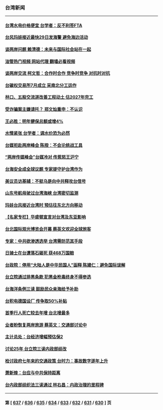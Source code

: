 ### 台湾新闻
---
#### [台湾水电价格便宜 台学者：反不利签FTA](../../pages/ncid1349361/n14005348.md?05291245) 
#### [台风玛娃接近最快29日发海警 避免海边活动](../../pages/ncid1349361/n14005416.md?05291245) 
#### [谈两岸问题 赖清德：未来与国际社会站在一起](../../pages/ncid1349361/n14005394.md?05291245) 
#### [油管热门视频 网站代理 翻墙必看视频](http://138.2.39.72:81/youtube.html?epic-marker?05291245)
#### [谈两岸交流 柯文哲：合作时合作 竞争时竞争 对抗时对抗](../../pages/ncid1349361/n14005396.md?05291245) 
#### [台碳权交易所7月成立 采南北分工运作](../../pages/ncid1349361/n14005384.md?05291245) 
#### [林口、五股交流道改善工程动土 估2027年完工](../../pages/ncid1349361/n14005375.md?05291245) 
#### [受诈骗案主嫌请托？ 郑文灿重申：不认识](../../pages/ncid1349361/n14005373.md?05291245) 
#### [王必胜：明年健保总额或增4%](../../pages/ncid1349361/n14005372.md?05291245) 
#### [水情紧张 台学者：调水价恐为必然](../../pages/ncid1349361/n14005336.md?05291245) 
#### [台媒拒赴两岸峰会 陈揆：不会沦统战工具](../../pages/ncid1349361/n14005312.md?05291245) 
#### [“两岸传媒峰会”台媒冷对 传惹怒王沪宁](../../pages/ncid1349361/n14005163.md?05291245) 
#### [台海安全成全球议题 专家提守护台湾作为](../../pages/ncid1349361/n14005045.md?05291245) 
#### [美议员访基辅：不挺乌是向中共释攻台信号](../../pages/ncid1349361/n14005081.md?05291245) 
#### [山东号航母驶过台湾海峡 台湾密切监测](../../pages/ncid1349361/n14005068.md?05291245) 
#### [玛娃台风接近台湾时 预估往东北方向移动](../../pages/ncid1349361/n14004911.md?05291245) 
#### [【名家专栏】华盛顿宣言对台湾及东亚影响](../../pages/ncid1349361/n14003915.md?05291245) 
#### [台北国际观光博览会开幕 蔡英文欢迎全球旅客](../../pages/ncid1349361/n14004680.md?05291245) 
#### [专家：中共欲渗透选举 台湾需防范其手段](../../pages/ncid1349361/n14004255.md?05291245) 
#### [日骑士在台遭落石砸死 获468万国赔](../../pages/ncid1349361/n14004595.md?05291245) 
#### [台政院：停用“大陆人是中华民国人”函释 陈建仁：避免国际误解](../../pages/ncid1349361/n14004570.md?05291245) 
#### [台立院通过排黑条款 犯黑金枪毒终身不得参选](../../pages/ncid1349361/n14004617.md?05291245) 
#### [台海洋条例三读 鼓励民众亲海给予补助](../../pages/ncid1349361/n14004625.md?05291245) 
#### [台积电德国设厂 传争取50%补贴](../../pages/ncid1349361/n14004616.md?05291245) 
#### [首季行人死亡较去年增 台北增最多](../../pages/ncid1349361/n14004627.md?05291245) 
#### [业者盼恢复两岸旅游 蔡英文：交通部讨论中](../../pages/ncid1349361/n14004628.md?05291245) 
#### [主计总处：台经济增幅预估保2](../../pages/ncid1349361/n14004614.md?05291245) 
#### [讨论25年 台立院三读内政部组改](../../pages/ncid1349361/n14004630.md?05291245) 
#### [检讨政府七年来的交通政策 台时力：事故数字逐年上升](../../pages/ncid1349361/n14004633.md?05291245) 
#### [萧新煌：台应与中共保持距离](../../pages/ncid1349361/n14004571.md?05291245) 
#### [台内政部组织法三读通过 林右昌：内政治理的里程碑](../../pages/ncid1349361/n14004645.md?05291245) 

---
#### 第 [ [637](./637.md?05291245) / [636](./636.md?05291245) / [635](./635.md?05291245) / [634](./634.md?05291245) / [633](./633.md?05291245) / [632](./632.md?05291245) / [631](./631.md?05291245) / [630](./630.md?05291245) ] 页

